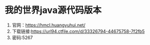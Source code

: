 # 我的世界java源代码版本
1. 官网：https://hmcl.huangyuhui.net/
2. 下载链接:https://url94.ctfile.com/d/33326794-44675758-7f2fb5
3. 密码:5267
